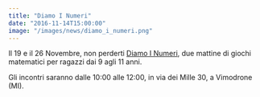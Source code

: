 ```yaml
---
title: "Diamo I Numeri"
date: "2016-11-14T15:00:00"
image: "/images/news/diamo_i_numeri.png"
---
```


Il 19 e il 26 Novembre, non perderti <a href="/volantini/diamo_i_numeri.pdf" target="_blank">Diamo I Numeri</a>, due mattine di giochi matematici per ragazzi dai 9 agli 11 anni.

Gli incontri saranno dalle 10:00 alle 12:00, in via dei Mille 30, a Vimodrone (MI).
